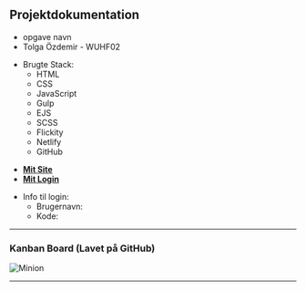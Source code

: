 ## Projektdokumentation

- opgave navn
- Tolga Özdemir - WUHF02
+ Brugte Stack:
  - HTML
  - CSS
  - JavaScript
  - Gulp
  - EJS
  - SCSS
  - Flickity
  - Netlify
  - GitHub

- __[Mit Site](https://nodeca.github.io/pica/demo/)__ 
- __[Mit Login](https://nodeca.github.io/pica/demo/)__ 
+ Info til login:
  - Brugernavn:
  - Kode:

---
### Kanban Board (Lavet på GitHub)
  ![Minion](https://octodex.github.com/images/minion.png)

---